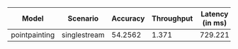 | Model         | Scenario     |   Accuracy |   Throughput |   Latency (in ms) |
|---------------|--------------|------------|--------------|-------------------|
| pointpainting | singlestream |    54.2562 |        1.371 |           729.221 |